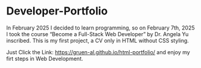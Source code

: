 # Developer-Portfolio
In February 2025 I decided to learn programming, so on February 7th, 2025 I took the course “Become a Full-Stack Web Developer” by Dr. Angela Yu inscribed. This is my first project, a CV only in HTML without CSS styling.

Just Click the Link: https://gruen-al.github.io/html-portfolio/ and enjoy my firt steps in Web Development.
